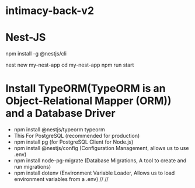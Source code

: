 # intimacy-back-v2

# Nest-JS
npm install -g @nestjs/cli

nest new my-nest-app
cd my-nest-app
npm run start

# Install TypeORM(TypeORM is an Object-Relational Mapper (ORM)) and a Database Driver
- npm install @nestjs/typeorm typeorm 
- This For PostgreSQL (recommended for production)
- npm install pg (for PostgreSQL Client for Node.js)
- npm install @nestjs/config (Configuration Management, allows us to use .env)  
- npm install node-pg-migrate (Database Migrations, A tool to create and run migrations) 
- npm install dotenv (Environment Variable Loader, Allows us to load environment variables from a .env) // //

